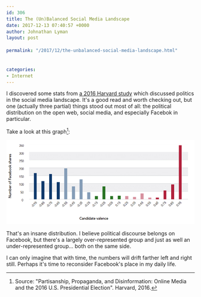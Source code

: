 ```yaml
---
id: 306
title: The (Un)Balanced Social Media Landscape
date: 2017-12-13 07:40:57 +0000
author: Johnathan Lyman
layout: post

permalink: "/2017/12/the-unbalanced-social-media-landscape.html"


categories:
- Internet
---
```

I discovered some stats from <a href="https://cyber.harvard.edu/publications/2017/08/mediacloud">a 2016 Harvard study</a> which discussed politics in the social media landscape. It's a good read and worth checking out, but one (actually three partial) things stood out most of all: the political distribution on the open web, social media, and especially Facebok in particular.

<!--more-->

Take a look at this graph[^1]:

<img src="/assets/images/2017/12/Fig06.png" alt="Fig06" />

That's an insane distribution. I believe political discourse belongs on Facebook, but there's a largely over-represented group and just as well an under-represented group… both on the same side.

I can only imagine that with time, the numbers will drift farther left and right still. Perhaps it's time to reconsider Facebook's place in my daily life.

[^1]: Source: "Partisanship, Propaganda, and Disinformation: Online Media and the 2016 U.S. Presidential Election". Harvard, 2016.